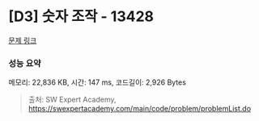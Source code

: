 # [D3] 숫자 조작 - 13428 

[문제 링크](https://swexpertacademy.com/main/code/problem/problemDetail.do?contestProbId=AX4EJPs68IkDFARe) 

### 성능 요약

메모리: 22,836 KB, 시간: 147 ms, 코드길이: 2,926 Bytes



> 출처: SW Expert Academy, https://swexpertacademy.com/main/code/problem/problemList.do